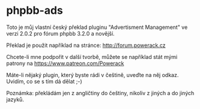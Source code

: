# phpbb-ads

Toto je můj vlastní český překlad pluginu "Advertisment Management" ve verzi 2.0.2 pro fórum phpbb 3.2.0 a novější.

Překlad je použit například na stránce: http://forum.powerack.cz

Chcete-li mne podpořit v další tvorbě, můžete se například stát mými patrony na https://www.patreon.com/Powerack

Máte-li nějaký plugin, který byste rádi v češtině, uveďte na něj odkaz. Uvidím, co se s tím dá dělat ;-)

Poznámka: překládám jen z angličtiny do češtiny, nikoliv z jiných a do jiných jazyků.
